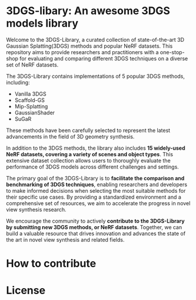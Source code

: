 # 3DGS-libary: An awesome 3DGS models library
Welcome to the 3DGS-Library, a curated collection of state-of-the-art 3D Gaussian Splatting(3DGS) methods and popular NeRF datasets. This repository aims to provide researchers and practitioners with a one-stop-shop for evaluating and comparing different 3DGS techniques on a diverse set of NeRF datasets.

The 3DGS-Library contains implementations of 5 popular 3DGS methods, including:
* Vanilla 3DGS
* Scaffold-GS
* Mip-Splatting
* GaussianShader
* SuGaR

These methods have been carefully selected to represent the latest advancements in the field of 3D geometry synthesis.

In addition to the 3DGS methods, the library also includes **15 widely-used NeRF datasets, covering a variety of scenes and object types**. This extensive dataset collection allows users to thoroughly evaluate the performance of 3DGS models across different challenges and settings.

The primary goal of the 3DGS-Library is to **facilitate the comparison and benchmarking of 3DGS techniques**, enabling researchers and developers to make informed decisions when selecting the most suitable methods for their specific use cases. By providing a standardized environment and a comprehensive set of resources, we aim to accelerate the progress in novel view synthesis research.

We encourage the community to actively **contribute to the 3DGS-Library by submitting new 3DGS methods, or NeRF datasets**. Together, we can build a valuable resource that drives innovation and advances the state of the art in novel view synthesis and related fields.

# How to contribute

# License
